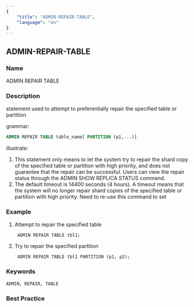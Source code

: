 ```yaml
---
{
    "title": "ADMIN-REPAIR-TABLE",
    "language": "en"
}
---
```


## ADMIN-REPAIR-TABLE

### Name

ADMIN REPAIR TABLE

### Description

statement used to attempt to preferentially repair the specified table or partition

grammar:

```sql
ADMIN REPAIR TABLE table_name[ PARTITION (p1,...)]
```

illustrate:

1. This statement only means to let the system try to repair the shard copy of the specified table or partition with high priority, and does not guarantee that the repair can be successful. Users can view the repair status through the ADMIN SHOW REPLICA STATUS command.
2. The default timeout is 14400 seconds (4 hours). A timeout means that the system will no longer repair shard copies of the specified table or partition with high priority. Need to re-use this command to set

### Example

1. Attempt to repair the specified table

        ADMIN REPAIR TABLE tbl1;

2. Try to repair the specified partition

        ADMIN REPAIR TABLE tbl1 PARTITION (p1, p2);

### Keywords

    ADMIN, REPAIR, TABLE

### Best Practice

